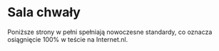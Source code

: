 
# Sala chwały
Poniższe strony w pełni spełniają nowoczesne standardy, co oznacza osiągnięcie 100% w teście na Internet.nl.
